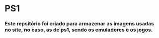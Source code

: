# PS1

### Este repsitório foi criado para armazenar as imagens usadas no site, no caso, as de ps1, sendo os emuladores e os jogos.
